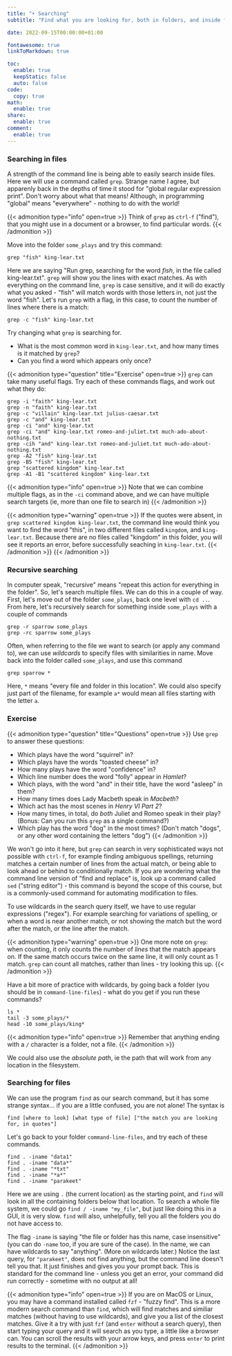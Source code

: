 ```yaml
---
title: "‣ Searching"
subtitle: "Find what you are looking for, both in folders, and inside files"

date: 2022-09-15T00:00:00+01:00

fontawesome: true
linkToMarkdown: true

toc:
  enable: true
  keepStatic: false
  auto: false
code:
  copy: true
math:
  enable: true
share:
  enable: true
comment:
  enable: true
---
```



### Searching in files

A strength of the command line is being able to easily search inside files. Here we will use a command called `grep`. Strange name I agree, but apparenly back in the depths of time it stood for "global regular expression print". Don't worry about what that means! Although, in programming "global" means "everywhere" - nothing to do with the world!

{{< admonition type="info" open=true >}}
Think of `grep` as `ctrl-f` ("find"), that you might use in a document or a browser, to find particular words.
{{< /admonition >}}

Move into the folder `some_plays` and try this command:

```
grep "fish" king-lear.txt
```

Here we are saying "Run grep, searching for the word *fish*, in the file called king-lear.txt". `grep` will show you the lines with exact matches. As with everything on the command line, `grep` is case sensitive, and it will do exactly what you asked - "fish" will match words with those letters in, not just the word "fish". Let's run `grep` with a flag, in this case, to count the number of lines where there is a match:


```
grep -c "fish" king-lear.txt
```

Try changing what `grep` is searching for.
- What is the most common word in `king-lear.txt`, and how many times is it matched by `grep`?
- Can you find a word which appears only once?

{{< admonition type="question" title="Exercise" open=true >}}
`grep` can take many useful flags. Try each of these commands flags, and work out what they do:
```
grep -i "faith" king-lear.txt
grep -n "faith" king-lear.txt
grep -c "villain" king-lear.txt julius-caesar.txt
grep -c "and" king-lear.txt
grep -ci "and" king-lear.txt
grep -ci "and" king-lear.txt romeo-and-juliet.txt much-ado-about-nothing.txt 
grep -cih "and" king-lear.txt romeo-and-juliet.txt much-ado-about-nothing.txt
grep -A2 "fish" king-lear.txt
grep -B5 "fish" king-lear.txt
grep "scattered kingdom" king-lear.txt
grep -A1 -B1 "scattered kingdom" king-lear.txt
```

{{< admonition type="info" open=true >}}
Note that we can combine multiple flags, as in the `-ci` command above, and we can have multiple search targets (ie, more than one file to search in)
{{< /admonition >}}

{{< admonition type="warning" open=true >}}
If the quotes were absent, in `grep scattered kingdom king-lear.txt`, the command line would think you want to find the word "this", in two different files called `kingdom`, and `king-lear.txt`. Because there are no files called "kingdom" in this folder, you will see it reports an error, before successfully seaching in `king-lear.txt`.
{{< /admonition >}}
{{< /admonition >}}

### Recursive searching
In computer speak, "recursive" means "repeat this action for everything in the folder". So, let's search multiple files. We can do this in a couple of way. First, let's move out of the folder `some_plays`, back one level with `cd ..`. From here, let's recursively search for something inside `some_plays` with a couple of commands

```
grep -r sparrow some_plays
grep -rc sparrow some_plays
```

Often, when referring to the file we want to search (or apply any command to), we can use *wildcards* to specify files with similarities in name. Move back into the folder called `some_plays`, and use this command

```
grep sparrow *
```

Here, `*` means "every file and folder in this location". We could also specify just part of the filename, for example `a*` would mean all files starting with the letter `a`.

### Exercise
{{< admonition type="question" title="Questions" open=true >}}
Use `grep` to answer these questions:
- Which plays have the word "squirrel" in?
- Which plays have the words "toasted cheese" in?
- How many plays have the word "confidence" in?
- Which line number does the word "folly" appear in *Hamlet*?
- Which plays, with the word "and" in their title, have the word "asleep" in them?
- How many times does Lady Macbeth speak in *Macbeth*?
- Which act has the most scenes in *Henry VI Part 2*?
- How many times, in total, do *both* Juliet and Romeo speak in their play? (Bonus: Can you run this `grep` as a single command?)
- Which play has the word "dog" in the most times? (Don't match "dogs", or any other word containing the letters "dog")
{{< /admonition >}}

We won't go into it here, but `grep` can search in very sophisticated ways not possible with `ctrl-f`, for example finding ambiguous spellings, returning matches a certain number of lines from the actual match, or being able to look ahead or behind to conditionally match. If you are wondering what the command line version of "find and replace" is, look up a command called `sed` ("string editor") - this command is beyond the scope of this course, but is a commonly-used command for automating modification to files.

To use wildcards in the search query itself, we have to use regular expressions ("regex"). For example searching for variations of spelling, or when a word is near another match, or not showing the match but the word after the match, or the line after the match.

{{< admonition type="warning" open=true >}}
One more note on `grep`: when counting, it only counts the number of _lines_ that the match appears on. If the same match occurs twice on the same line, it will only count as 1 match. `grep` can count all matches, rather than lines - try looking this up.
{{< /admonition >}}

Have a bit more of practice with wildcards, by going back a folder (you should be in `command-line-files`) - what do you get if you run these commands?

```
ls *
tail -3 some_plays/*
head -10 some_plays/king*
```

{{< admonition type="info" open=true >}}
Remember that anything ending with a `/` character is a folder, not a file.
{{< /admonition >}}

We could also use the *absolute path*, ie the path that will work from any location in the filesystem.


### Searching for files

We can use the program `find` as our search command, but it has some strange syntax... if you are a little confused, you are not alone! The syntax is

```
find [where to look] [what type of file] ["the match you are looking for, in quotes"]
```

Let's go back to your folder `command-line-files`, and try each of these commands.

```
find . -iname "data1"
find . -iname "data*"
find . -iname "*txt"
find . -iname "*a*"
find . -iname "parakeet"
```

Here we are using `.` (the current location) as the starting point, and `find` will look in all the containing folders below that location. To search a whole file system, we could go `find / -iname "my_file"`, but just like doing this in a GUI, it is very slow. `find` will also, unhelpfully, tell you all the folders you do not have access to.

The flag `-iname` is saying "the file or folder has this name, case insensitive" (you can do `-name` too, if you are sure of the case). In the name, we can have wildcards to say "anything". (More on wildcards later.) Notice the last query, for `"parakeet"`, does not find anything, but the command line doesn't tell you that. It just finishes and gives you your prompt back. This is standard for the command line - unless you get an error, your command did run correctly - sometime with no output at all!

{{< admonition type="info" open=true >}}
If you are on MacOS or Linux, you may have a command installed called `fzf` - "fuzzy find". This is a more modern search command than `find`, which will find matches and similiar matches (without having to use wildcards), and give you a list of the closest matches. Give it a try with just `fzf` (and `enter` without a search query), then start typing your query and it will search as you type, a little like a browser can. You can scroll the results with your arrow keys, and press `enter` to print results to the terminal.
{{< /admonition >}}
